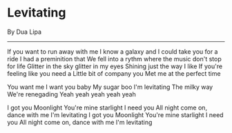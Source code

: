 # Levitating
By Dua Lipa

----

If you want to run away
with me I know a galaxy and
I could take you for a ride
I had a preminition that
We fell into a rythm where the
music don't stop for life
Glitter in the sky
glitter in my eyes
Shining just the way I like
If you're feeling like you need a
Little bit of company you
Met me at the perfect time

You want me
I want you baby
My sugar boo
I'm levitating
The milky way
We're renegading
Yeah yeah yeah yeah yeah

I got you
Moonlight
You're mine
starlight
I need you
All night
come on, dance with me
I'm levitating
I got you
Moonlight
You're mine
starlight
I need you
All night
come on, dance with me
I'm levitating
